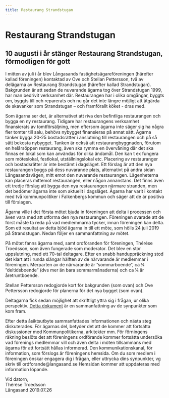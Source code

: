 ```yaml
---
title: Restaurang Strandstugan
---
```

<h1>Restaurang Strandstugan</h1>
<h2>10 augusti i år stänger Restaurang Strandstugan, förmodligen för gott</h2>
<p>
I mitten av juli i år blev Långasands fastighetsägareföreningen (härefter kallad föreningen) kontaktad av Ove och Stellan Pettersson, två av delägarna av Restaurang Strandstugan (härefter kallad Strandstugan). Bakgrunden är att sedan de nuvarande ägarna tog över Strandstugan 1999, har man bedrivit verksamhet där. Restaurangen har i olika omgångar, byggts om, byggts till och reparerats och nu går det inte längre möjligt att åtgärda de skavanker som Strandstugan – och framförallt köket - dras med.
</p>
<p>
Som ägarna ser det, är alternativet att riva den befintliga restaurangen och bygga en ny restaurang. Tidigare har restaurangens verksamhet finansierats av tomtförsäljning, men eftersom ägarna inte säger sig ha några fler tomter till salu, behövs nybygget finansieras på annat sätt. Ägarna tänker bygga 20-25 bostadsrätter i anslutning till restaurangen och på så sätt bekosta nybygget. Tanken är också att restaurangbyggnaden, förutom en helårsöppen restaurang, även ska rymma en övervåning där det ska finnas en lokal som kan användas för olika ändamål. Den kan t ex fungera som möteslokal, festlokal, utställningslokal etc. Placering av restauranger och bostadsrätter är inte bestämt i dagsläget. Ett förslag är att den nya restaurangen byggs på dess nuvarande plats, alternativt på andra sidan Långasandsvägen, mitt emot den nuvarande restaurangen. Lägenheterna kan placeras mittemot restaurangen, eller någon annanstans. Det finns även ett tredje förslag att bygga den nya restaurangen närmare stranden, men det bedömer ägarna inte som aktuellt i dagsläget. Ägarna har varit i kontakt med två kommunpolitiker i Falkenbergs kommun och säger att de är positiva till förslagen.
</p>
<p>
Ägarna ville i det första mötet bjuda in föreningen att delta i processen och även vara med att utforma den nya restaurangen. Föreningen svarade att de först måste ta reda på vad medlemmarna tycker, innan föreningen kan delta. Som ett resultat av detta bjöd ägarna in till ett möte, som hölls 24 juli 2019 på Strandstugan. Nedan följer en sammanfattning av mötet.
</p>
<p>
På mötet fanns ägarna med, samt ordföranden för föreningen, Thérèse Troedsson, som även fungerade som moderator. Det blev en stor uppslutning, med ett 70-tal deltagare. Efter en snabb handuppräckning stod det klart att i runda slängar hälften av de närvarande är medlemmar i föreningen. Merparten av de närvarande är ”sommarboende”, ca ¼ ”deltidsboende” (dvs mer än bara sommarmånaderna) och ca ¼ är åretruntboende.
</p>
<p>
Stellan Pettersson redogjorde kort för bakgrunden (som ovan) och Ove Pettersson redogjorde för planerna för det nya bygget (som ovan).
</p>
<p>
Deltagarna fick sedan möjlighet att skriftligt yttra sig i frågan, ur olika perspektiv. <a href="/assets/documents/Synpunkter från möte 20190724 angående nybyggnation Restaurang Strandstugan.pdf">Detta dokument</a> är en sammanfattning av de synpunkter som kom fram.
</p>
<p>
Efter detta åsiktsutbyte sammanfattades informationen och nästa steg diskuterades. För ägarnas del, betyder det att de kommer att fortsätta diskussioner med Kommunpolitikerna, arkitekter mm. För förningens räkning beslöts det att föreningens ordförande kommer fortsätta undersöka vad förenings medlemmar vill och även delta i möten tillsammans med ägarna för att fortsätt hållas informerad. Den kommunikationskanal, för information, som förslogs är föreningens hemsida.
Om du som medlem i föreningen önskar engagera dig i frågan, eller uttrycka dins synpunkter, vg skriv till ordforande@langasand.se
Hemsidan kommer att uppdateras med information löpande.
</p>
<p>
Vid datorn,<br>
Thérèse Troedsson<br>
Långasand 2019.07.26<br>
</p>


